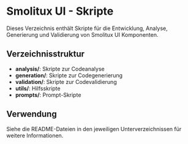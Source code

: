 # Smolitux UI - Skripte

Dieses Verzeichnis enthält Skripte für die Entwicklung, Analyse, Generierung und Validierung von Smolitux UI Komponenten.

## Verzeichnisstruktur

- **analysis/**: Skripte zur Codeanalyse
- **generation/**: Skripte zur Codegenerierung
- **validation/**: Skripte zur Codevalidierung
- **utils/**: Hilfsskripte
- **prompts/**: Prompt-Skripte

## Verwendung

Siehe die README-Dateien in den jeweiligen Unterverzeichnissen für weitere Informationen.
